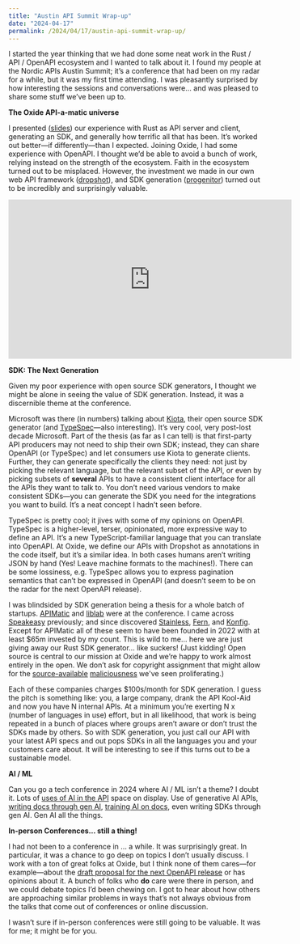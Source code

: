 ```yaml
---
title: "Austin API Summit Wrap-up"
date: "2024-04-17"
permalink: /2024/04/17/austin-api-summit-wrap-up/
---
```


I started the year thinking that we had done some neat work in the Rust / API / OpenAPI ecosystem and I wanted to talk about it. I found my people at the Nordic APIs Austin Summit; it’s a conference that had been on my radar for a while, but it was my first time attending. I was pleasantly surprised by how interesting the sessions and conversations were… and was pleased to share some stuff we’ve been up to.

**The Oxide API-a-matic universe**

I presented ([slides](https://speakerdeck.com/ahl/uniting-rust-servers-and-clients-through-openapi)) our experience with Rust as API server and client, generating an SDK, and generally how terrific all that has been. It’s worked out better—if differently—than I expected. Joining Oxide, I had some experience with OpenAPI. I thought we’d be able to avoid a bunch of work, relying instead on the strength of the ecosystem. Faith in the ecosystem turned out to be misplaced. However, the investment we made in our own web API framework ([dropshot](https://github.com/oxidecomputer/dropshot)), and SDK generation ([progenitor](https://github.com/oxidecomputer/progenitor)) turned out to be incredibly and surprisingly valuable.

<iframe title="YouTube video player" src="https://www.youtube.com/embed/UptsQuOlhBU?si=fD4128utReMR7NSP" width="560" height="315" frameborder="0" allowfullscreen="allowfullscreen"></iframe>

**SDK: The Next Generation**

Given my poor experience with open source SDK generators, I thought we might be alone in seeing the value of SDK generation. Instead, it was a discernible theme at the conference.

Microsoft was there (in numbers) talking about [Kiota](https://learn.microsoft.com/en-us/openapi/kiota/overview), their open source SDK generator (and [TypeSpec](https://nordicapis.com/sessions/apis-at-scale-with-typespec/)—also interesting). It’s very cool, very post-lost decade Microsoft. Part of the thesis (as far as I can tell) is that first-party API producers may not need to ship their own SDK; instead, they can share OpenAPI (or TypeSpec) and let consumers use Kiota to generate clients. Further, they can generate specifically the clients they need: not just by picking the relevant language, but the relevant subset of the API, or even by picking subsets of **several** APIs to have a consistent client interface for all the APIs they want to talk to. You don’t need various vendors to make consistent SDKs—you can generate the SDK you need for the integrations you want to build. It’s a neat concept I hadn’t seen before.

TypeSpec is pretty cool; it jives with some of my opinions on OpenAPI. TypeSpec is a higher-level, terser, opinionated, more expressive way to define an API. It’s a new TypeScript-familiar language that you can translate into OpenAPI. At Oxide, we define our APIs with Dropshot as annotations in the code itself, but it’s a similar idea. In both cases humans aren’t writing JSON by hand (Yes! Leave machine formats to the machines!). There can be some lossiness, e.g. TypeSpec allows you to express pagination semantics that can’t be expressed in OpenAPI (and doesn’t seem to be on the radar for the next OpenAPI release).

I was blindsided by SDK generation being a thesis for a whole batch of startups. [APIMatic](https://www.apimatic.io/) and [liblab](https://nordicapis.com/sessions/from-apis-to-sdks-elevating-your-developer-experience-with-automated-sdk-generation/) were at the conference. I came across [Speakeasy](https://www.speakeasyapi.dev/) previously; and since discovered [Stainless](https://www.stainlessapi.com/), [Fern](https://www.buildwithfern.com/), and [Konfig](https://konfigthis.com/). Except for APIMatic all of these seem to have been founded in 2022 with at least $65m invested by my count. This is wild to me… here we are just giving away our Rust SDK generator… like suckers! (Just kidding! Open source is central to our mission at Oxide and we’re happy to work almost entirely in the open. We don’t ask for copyright assignment that might allow for the [source-available](https://thenewstack.io/hashicorp-abandons-open-source-for-business-source-license/) [maliciousness](https://news.ycombinator.com/item?id=37299906) we've seen proliferating.)

Each of these companies charges $100s/month for SDK generation. I guess the pitch is something like: you, a large company, drank the API Kool-Aid and now you have N internal APIs. At a minimum you’re exerting N x (number of languages in use) effort, but in all likelihood, that work is being repeated in a bunch of places where groups aren’t aware or don’t trust the SDKs made by others. So with SDK generation, you just call our API with your latest API specs and out pops SDKs in all the languages you and your customers care about. It will be interesting to see if this turns out to be a sustainable model.

**AI / ML**

Can you go a tech conference in 2024 where AI / ML isn’t a theme? I doubt it. Lots of [uses of AI in the API](https://nordicapis.com/sessions/securely-boosting-any-product-with-generative-ai-apis/) space on display. Use of generative AI APIs, [writing docs through gen AI](https://nordicapis.com/sessions/democratizing-api-accessibility-how-ai-and-visual-tools-can-help-anyone-tackle-the-technical/), [training AI on docs](https://nordicapis.com/sessions/how-i-built-bill-the-ai-powered-chatbot-that-reads-our-docs-for-fun/), even writing SDKs through gen AI. Gen AI all the things.

**In-person Conferences… still a thing!**

I had not been to a conference in … a while. It was surprisingly great. In particular, it was a chance to go deep on topics I don’t usually discuss. I work with a ton of great folks at Oxide, but I think none of them cares—for example—about the [draft proposal for the next OpenAPI release](https://github.com/OAI/sig-moonwalk) or has opinions about it. A bunch of folks who **do** care were there in person, and we could debate topics I’d been chewing on. I got to hear about how others are approaching similar problems in ways that’s not always obvious from the talks that come out of conferences or online discussion.

I wasn’t sure if in-person conferences were still going to be valuable. It was for me; it might be for you.
